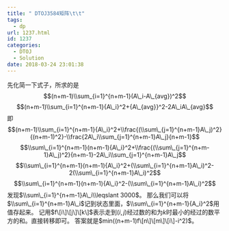 ```yaml
---
title: " DTOJ3584矩阵\t\t"
tags:
  - dp
url: 1237.html
id: 1237
categories:
  - DTOJ
  - Solution
date: 2018-03-24 23:01:38
---
```


先化简一下式子，所求的是 $$(n+m-1)\\sum_{i=1}^{n+m-1}(A\_i-A\_{avg})^2$$ $$(n+m-1)\\sum_{i=1}^{n+m-1}{A\_i}^2+{A\_{avg}}^2-2A\_iA\_{avg}$$ 即 $$(n+m-1)\\sum_{i=1}^{n+m-1}{A\_i}^2+\\frac{(\\sum\_{j=1}^{n+m-1}A\_j)^2}{(n+m-1)^2}-\\frac{2A\_i\\sum_{j=1}^{n+m-1}A\_j}{n+m-1}$$ $$\\sum\_{i=1}^{n+m-1}(n+m-1){A\_i}^2+\\frac{(\\sum\_{j=1}^{n+m-1}A\_j)^2}{n+m-1}-2A\_i\\sum_{j=1}^{n+m-1}A\_j$$ $$\\sum\_{i=1}^{n+m-1}(n+m-1){A\_i}^2+(\\sum\_{i=1}^{n+m-1}A\_i)^2-2(\\sum\_{i=1}^{n+m-1}A\_i)^2$$ $$\\sum\_{i=1}^{n+m-1}(n+m-1){A\_i}^2-(\\sum\_{i=1}^{n+m-1}A\_i)^2$$ 发现$\\sum\_{i=1}^{n+m-1}A\_i\\leqslant 3000$。 那么我们可以将$\\sum\_{i=1}^{n+m-1}A\_i$记到状态里面，$\\sum\_{i=1}^{n+m-1}{A_i}^2$用值存起来。 记用$f\[i\]\[j\]\[k\]$表示走到$(i,j)$经过数的和为$k$时最小的经过的数平方的和。直接转移即可。 答案就是$min((n+m-1)f\[n\]\[m\]\[i\]-i^2)$。